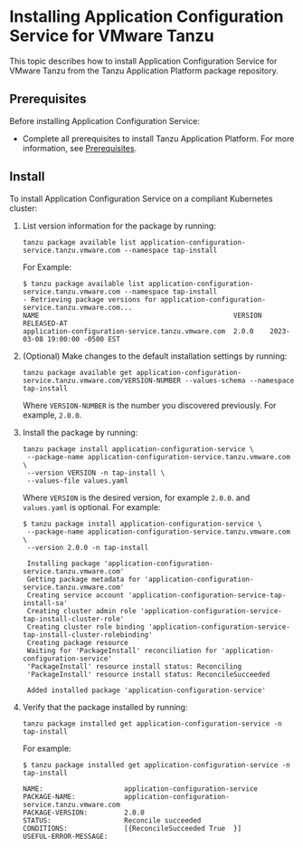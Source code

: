 # Installing Application Configuration Service for VMware Tanzu

This topic describes how to install Application Configuration Service for VMware Tanzu from the 
Tanzu Application Platform package repository.

## <a id='prereqs'></a>Prerequisites

Before installing Application Configuration Service:

- Complete all prerequisites to install Tanzu Application Platform. For more information, see [Prerequisites](../prerequisites.md).

## <a id='install'></a> Install

To install Application Configuration Service on a compliant Kubernetes cluster:

1. List version information for the package by running:

    ```console
    tanzu package available list application-configuration-service.tanzu.vmware.com --namespace tap-install
    ```

    For Example:
    ```console
    $ tanzu package available list application-configuration-service.tanzu.vmware.com --namespace tap-install
    - Retrieving package versions for application-configuration-service.tanzu.vmware.com...
    NAME                                                VERSION  RELEASED-AT
    application-configuration-service.tanzu.vmware.com  2.0.0    2023-03-08 19:00:00 -0500 EST
    ```

1. (Optional) Make changes to the default installation settings by running:

    ```console
    tanzu package available get application-configuration-service.tanzu.vmware.com/VERSION-NUMBER --values-schema --namespace tap-install
    ```
    Where `VERSION-NUMBER` is the number you discovered previously. For example, `2.0.0`. 

1. Install the package by running:

    ```console
    tanzu package install application-configuration-service \
     --package-name application-configuration-service.tanzu.vmware.com \
     --version VERSION -n tap-install \
     --values-file values.yaml
    ```

    Where `VERSION` is the desired version, for example `2.0.0`. and `values.yaml` is optional. For example:
    ```console
    $ tanzu package install application-configuration-service \
     --package-name application-configuration-service.tanzu.vmware.com \
     --version 2.0.0 -n tap-install

     Installing package 'application-configuration-service.tanzu.vmware.com'
     Getting package metadata for 'application-configuration-service.tanzu.vmware.com'
     Creating service account 'application-configuration-service-tap-install-sa'
     Creating cluster admin role 'application-configuration-service-tap-install-cluster-role'
     Creating cluster role binding 'application-configuration-service-tap-install-cluster-rolebinding'
     Creating package resource
     Waiting for 'PackageInstall' reconciliation for 'application-configuration-service'
     'PackageInstall' resource install status: Reconciling
     'PackageInstall' resource install status: ReconcileSucceeded
    
     Added installed package 'application-configuration-service'
    ```

1. Verify that the package installed by running:

    ```console
    tanzu package installed get application-configuration-service -n tap-install
    ```

    For example:
    ```console
    $ tanzu package installed get application-configuration-service -n tap-install

    NAME:                    application-configuration-service
    PACKAGE-NAME:            application-configuration-service.tanzu.vmware.com
    PACKAGE-VERSION:         2.0.0
    STATUS:                  Reconcile succeeded
    CONDITIONS:              [{ReconcileSucceeded True  }]
    USEFUL-ERROR-MESSAGE:
    ```